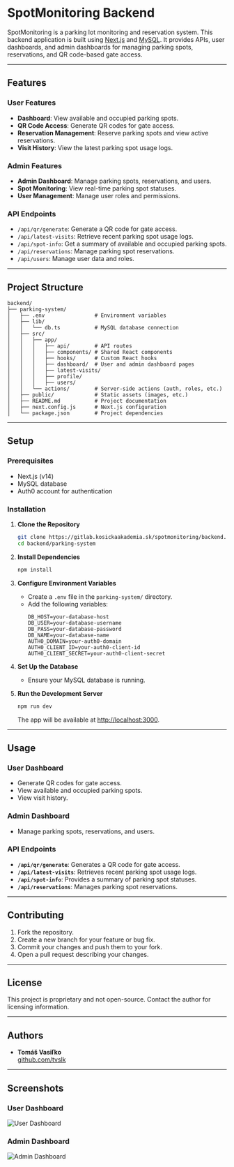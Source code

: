 # SpotMonitoring Backend

SpotMonitoring is a parking lot monitoring and reservation system. This backend application is built using [Next.js](https://nextjs.org/) and [MySQL](https://www.mysql.com/). It provides APIs, user dashboards, and admin dashboards for managing parking spots, reservations, and QR code-based gate access.

---

## Features

### User Features
- **Dashboard**: View available and occupied parking spots.
- **QR Code Access**: Generate QR codes for gate access.
- **Reservation Management**: Reserve parking spots and view active reservations.
- **Visit History**: View the latest parking spot usage logs.

### Admin Features
- **Admin Dashboard**: Manage parking spots, reservations, and users.
- **Spot Monitoring**: View real-time parking spot statuses.
- **User Management**: Manage user roles and permissions.

### API Endpoints
- `/api/qr/generate`: Generate a QR code for gate access.
- `/api/latest-visits`: Retrieve recent parking spot usage logs.
- `/api/spot-info`: Get a summary of available and occupied parking spots.
- `/api/reservations`: Manage parking spot reservations.
- `/api/users`: Manage user data and roles.

---

## Project Structure

```
backend/
├── parking-system/
│   ├── .env                # Environment variables
│   ├── lib/
│   │   └── db.ts           # MySQL database connection
│   ├── src/
│   │   ├── app/
│   │   │   ├── api/        # API routes
│   │   │   ├── components/ # Shared React components
│   │   │   ├── hooks/      # Custom React hooks
│   │   │   ├── dashboard/  # User and admin dashboard pages
│   │   │   ├── latest-visits/
│   │   │   ├── profile/
│   │   │   ├── users/
│   │   └── actions/        # Server-side actions (auth, roles, etc.)
│   ├── public/             # Static assets (images, etc.)
│   ├── README.md           # Project documentation
│   ├── next.config.js      # Next.js configuration
│   └── package.json        # Project dependencies
```

---

## Setup

### Prerequisites
- Next.js (v14)
- MySQL database
- Auth0 account for authentication

### Installation

1. **Clone the Repository**
   ```bash
   git clone https://gitlab.kosickaakademia.sk/spotmonitoring/backend.git
   cd backend/parking-system
   ```

2. **Install Dependencies**
   ```bash
   npm install
   ```

3. **Configure Environment Variables**
   - Create a `.env` file in the `parking-system/` directory.
   - Add the following variables:
     ```
     DB_HOST=your-database-host
     DB_USER=your-database-username
     DB_PASS=your-database-password
     DB_NAME=your-database-name
     AUTH0_DOMAIN=your-auth0-domain
     AUTH0_CLIENT_ID=your-auth0-client-id
     AUTH0_CLIENT_SECRET=your-auth0-client-secret
     ```

4. **Set Up the Database**
   - Ensure your MySQL database is running.

5. **Run the Development Server**
   ```bash
   npm run dev
   ```
   The app will be available at [http://localhost:3000](http://localhost:3000).

---

## Usage

### User Dashboard
- Generate QR codes for gate access.
- View available and occupied parking spots.
- View visit history.

### Admin Dashboard
- Manage parking spots, reservations, and users.

### API Endpoints
- **`/api/qr/generate`**: Generates a QR code for gate access.
- **`/api/latest-visits`**: Retrieves recent parking spot usage logs.
- **`/api/spot-info`**: Provides a summary of parking spot statuses.
- **`/api/reservations`**: Manages parking spot reservations.

---

## Contributing

1. Fork the repository.
2. Create a new branch for your feature or bug fix.
3. Commit your changes and push them to your fork.
4. Open a pull request describing your changes.

---

## License

This project is proprietary and not open-source. Contact the author for licensing information.

---

## Authors

- **Tomáš Vasiľko**  
  [github.com/tvslk](https://github.com/tvslk)

---

## Screenshots

### User Dashboard
![User Dashboard](https://i.imgur.com/TB7OkP2.png)

### Admin Dashboard
![Admin Dashboard](https://i.imgur.com/n56O3PH.png)